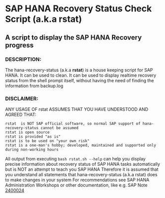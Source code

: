 # SAP HANA Recovery Status Check Script (a.k.a rstat)
## A script to display the SAP HANA Recovery progress
### DESCRIPTION:
The hana-recovery-status (a.k.a **rstat**) is a house keeping script for SAP HANA. It can be used to clean. It can be used to display realtime recovery status from the shell prompt itself, without having the need of finding the information from backup.log

### DISCLAIMER:
ANY USAGE OF rstat ASSUMES THAT YOU HAVE UNDERSTOOD AND AGREED THAT:

```
rstat  is NOT SAP official software, so normal SAP support of hana-recovery-status cannot be assumed
rstat is open source
rstat is provided "as is"
rstat is to be used on "your own risk"
rstat is a one-man's hobby; developed, maintained and supported only during non-working hours
```

All output from executing `bash rstat.sh --help` can help you display precise information about recovery status of SAP HANA tasks automatically but is NOT an attempt to teach you SAP HANA
Therefore it is assumed that you understand all statements that hana-recovery-status (a.k.a rstat) does to make changes in your system
For recommendations see SAP HANA Administration Workshops or other documentation, like e.g. SAP Note [2400024](https://launchpad.support.sap.com/#/notes/=2400024)
